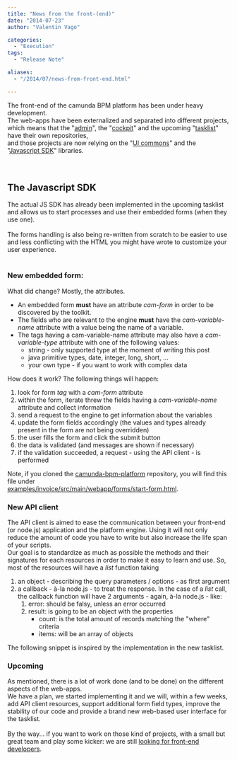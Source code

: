 ```yaml
---
title: "News from the front-(end)"
date: "2014-07-23"
author: "Valentin Vago"

categories:
  - "Execution"
tags: 
  - "Release Note"

aliases:
  - "/2014/07/news-from-front-end.html"

---
```


<div>
The front-end of the camunda BPM platform has been under heavy development.<br />
The web-apps have been externalized and separated into different projects,<br />
which means that the "<a href="https://github.com/camunda/camunda-admin-ui" target="_blank">admin</a>", the "<a href="https://github.com/camunda/camunda-cockpit-ui" target="_blank">cockpit</a>" and the upcoming "<a href="https://github.com/camunda/camunda-tasklist-ui" target="_blank">tasklist</a>" have their own repositories,<br />
and those projects are now relying on the "<a href="https://github.com/camunda/camunda-commons-ui" target="_blank">UI commons</a>" and the "<a href="https://github.com/camunda/camunda-bpm-sdk-js" target="_blank">Javascript SDK</a>"&nbsp;libraries.<br />
<br />
<a name='more'></a><br />
<h2>
The Javascript SDK</h2>
The actual JS SDK has already been implemented in the upcoming tasklist and allows us to start processes and use their embedded forms (when they use one).<br />
<br />
The forms handling is also being re-written from scratch to be easier to use and less conflicting with the HTML you might have wrote to customize your user experience.<br />
<br />
<h3>
New embedded form:</h3>
What did change? Mostly, the attributes.<br />
<ul>
<li>An embedded form&nbsp;<strong>must</strong>&nbsp;have an attribute&nbsp;<em>cam-form</em>&nbsp;in order to be discovered by the toolkit.</li>
<li>The fields who are relevant to the engine&nbsp;<b>must</b>&nbsp;have the&nbsp;<i>c</i><i>am-variable-name</i> attribute with a value being the name of a variable.</li>
<li>The tags having a cam-variable-name attribute may also have a <i>cam-variable-type</i> attribute with one of the following values:
    <ul>
<li>string - only supported type at the moment of writing this post</li>
<li>java primitive types, date, integer, long, short, ...</li>
<li>your own type - if you want to work with complex data</li>
</ul>
</li>
</ul>
How does it work? The following things will happen:
<br />
<ol>
<li>look for form <i>tag</i> with a <i>cam-form</i> attribute</li>
<li>within the form, iterate threw the fields having a <i>cam-variable-name</i> attribute and collect information</li>
<li>send a request to the engine to get information about the variables</li>
<li>update the form fields accordingly (the values and types already present in the form are not being overridden)</li>
<li>the user fills the form and click the submit button</li>
<li>the data is validated (and messages are shown if necessary)</li>
<li>if the validation succeeded, a request - using the API client - is performed</li>
</ol>
<script src="https://gist.github.com/zeropaper/35248319105f3470af65.js?file=start-form.html"></script>
Note, if you cloned the <a href="https://github.com/camunda/camunda-bpm-platform" target="_blank">camunda-bpm-platform</a> repository, you will find this file under<br />
<a href="https://github.com/camunda/camunda-bpm-platform/tree/master/examples/invoice/src/main/webapp/forms/start-form.html">examples/invoice/src/main/webapp/forms/start-form.html</a>. 

<br />
<h3>
New API client</h3>
The API client is aimed to ease the communication between your front-end (or node.js) application and the platform engine. Using it will not only reduce the amount of code you have to write but also increase the life span of your scripts.
<br />
Our goal is to standardize as much as possible the methods and their signatures for each resources in order to make it easy to learn and use. So, most of the resources will have a <i>list</i> function taking<br />
<ol>
<li>an object - describing the query parameters&nbsp;/ options&nbsp;- as first argument</li>
<li>a callback - à-la node.js - to treat the response.
  In the case of a <i>list</i> call, the callback function will have 2 arguments - again, à-la node.js - like:
    <ol>
<li>error: should be falsy, unless an error occurred</li>
<li>result: is going to be an object with the properties
        <ul>
<li>count: is the total amount of records matching the "where" criteria</li>
<li>items: will be an array of objects</li>
</ul>
</li>
</ol>
</li>
</ol>
The following snippet is inspired by the implementation in the new tasklist.
<script src="https://gist.github.com/zeropaper/35248319105f3470af65.js?file=sdk-process-definition.js"></script>
<br />
<h3>
Upcoming</h3>
As mentioned, there is a lot of work done (and to be done) on the different aspects of the web-apps.<br />
We have a plan, we started implementing it and we will, within a few weeks, add API client resources, support additional form field types, improve the stability of our code and provide a brand new web-based user interface for the tasklist.<br />
<br />
By the way... if you want to work on those kind of projects, with a small but great team and play some kicker: we are still <a href="http://camunda.com/about/jobs/frontend-developer.php">looking for front-end developers</a>.
</div>